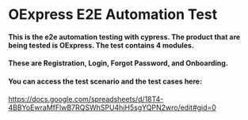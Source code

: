 

# OExpress E2E Automation Test
#### This is the e2e automation testing with cypress. The product that are being tested is OExpress. The test contains 4 modules. 
#### These are Registration, Login, Forgot Password, and Onboarding. 
#### You can access the test scenario and the test cases here:
 https://docs.google.com/spreadsheets/d/18T4-4BBYoEwraMfFlwB7RQSWhSPU4hjH5sgYQPN2wro/edit#gid=0
